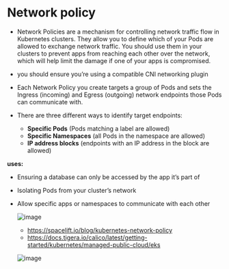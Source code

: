 # Network policy
- Network Policies are a mechanism for controlling network traffic flow in Kubernetes clusters. They allow you to define which of your Pods are allowed to exchange network traffic. You should use them in your clusters to prevent apps from reaching each other over the network, which will help limit the damage if one of your apps is compromised.
- you should ensure you’re using a compatible CNI networking  plugin

- Each Network Policy you create targets a group of Pods and sets the Ingress (incoming) and Egress (outgoing) network endpoints those Pods can communicate with.

- There are three different ways to identify target endpoints:
  - **Specific Pods** (Pods matching a label are allowed)
  - **Specific Namespaces** (all Pods in the namespace are allowed)
  - **IP address blocks** (endpoints with an IP address in the block are allowed)
    
**uses:**
- Ensuring a database can only be accessed by the app it’s part of
- Isolating Pods from your cluster’s network
- Allow specific apps or namespaces to communicate with each other

  ![image](https://github.com/prathapaparna/Kubernetes-techcloudifyme/assets/99127429/554d79b3-85fc-44bd-bf72-1e3ed2c5df11)
  

  - https://spacelift.io/blog/kubernetes-network-policy
  - https://docs.tigera.io/calico/latest/getting-started/kubernetes/managed-public-cloud/eks

  ![image](https://github.com/prathapaparna/Kubernetes-techcloudifyme/assets/99127429/93c54069-9af8-48a3-8d9d-2d999c291795)

